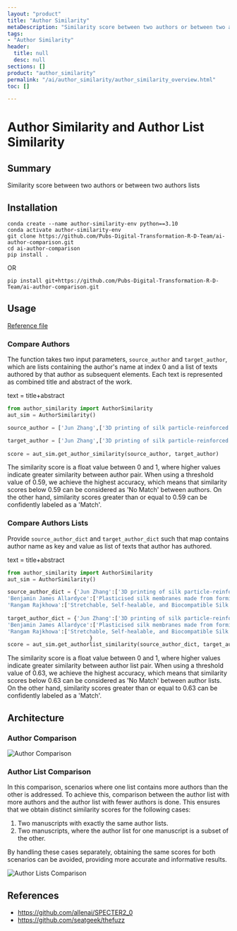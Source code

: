 ```yaml
---
layout: "product"
title: "Author Similarity"
metaDescription: "Similarity score between two authors or between two authors lists."
tags:
- "Author Similarity"
header:
  title: null
  desc: null
sections: []
product: "author_similarity"
permalink: "/ai/author_similarity/author_similarity_overview.html"
toc: []

---
```

# Author Similarity and Author List Similarity

## Summary
Similarity score between two authors or between two authors lists

## Installation
```shell
conda create --name author-similarity-env python==3.10
conda activate author-similarity-env
git clone https://github.com/Pubs-Digital-Transformation-R-D-Team/ai-author-comparison.git
cd ai-author-comparison
pip install .
```

OR 

```shell
pip install git+https://github.com/Pubs-Digital-Transformation-R-D-Team/ai-author-comparison.git
```

## Usage
[Reference file](test.py)

### Compare Authors
The function takes two input parameters, `source_author` and `target_author`, which are lists containing the author's name at index 0 and a list of texts authored by that author as subsequent elements. Each text is represented as combined title and abstract of the work.

text = title+abstract

```python
from author_similarity import AuthorSimilarity
aut_sim = AuthorSimilarity()

source_author = ['Jun Zhang',['3D printing of silk particle-reinforced chitosan hydrogel structures and their properties','However, 3D printed hydrogel scaffolds often suffer from low printing accuracy and poor mechanical properties due to their soft nature and tendency to shrink.']]

target_author = ['Jun Zhang',['3D printing of silk particle-reinforced chitosan hydrogel structures and their properties Hydrogel bioprinting is a major area of focus in the field of tissue engineering.','The printed composite hydrogel scaffolds showed no cytotoxicity, and supported adherence and growth of human fibroblasts and keratinocytes cells.']]
    
score = aut_sim.get_author_similarity(source_author, target_author)
```

The similarity score is a float value between 0 and 1, where higher values indicate greater similarity between author pair.
When using a threshold value of 0.59, we achieve the highest accuracy, which means that similarity scores below 0.59 can be considered as 'No Match' between authors. On the other hand, similarity scores greater than or equal to 0.59 can be confidently labeled as a 'Match'.

### Compare Authors Lists

Provide `source_author_dict` and `target_author_dict` such that map contains author name as key and value as list of texts that author has authored.

text = title+abstract

```python
from author_similarity import AuthorSimilarity
aut_sim = AuthorSimilarity()

source_author_dict = {'Jun Zhang':['3D printing of silk particle-reinforced chitosan hydrogel structures and their properties.','However, 3D printed hydrogel scaffolds often suffer from low printing accuracy and poor mechanical properties due to their soft nature and tendency to shrink.'],
'Benjamin James Allardyce':['Plasticised silk membranes made from formic acid are ductile, transparent and degradation-resistant	Regenerated silk fibroin membranes tend to be brittle when dry.','They also showed good biocompatibility and supported the adhesion and migration of human tympanic membrane keratinocytes.','Silk protein paper with in-situ synthesized silver nanoparticles'],
'Rangam Rajkhowa':['Stretchable, Self-healable, and Biocompatible Silk Fibroin Hybrid Membranes based Humidity Sensor and Human Emotion Sensor']}
        
target_author_dict = {'Jun Zhang':['3D printing of silk particle-reinforced chitosan hydrogel structures and their properties.','However, 3D printed hydrogel scaffolds often suffer from low printing accuracy and poor mechanical properties due to their soft nature and tendency to shrink.'],
'Benjamin James Allardyce':['Plasticised silk membranes made from formic acid are ductile, transparent and degradation-resistant	Regenerated silk fibroin membranes tend to be brittle when dry.','They also showed good biocompatibility and supported the adhesion and migration of human tympanic membrane keratinocytes.','Silk protein paper with in-situ synthesized silver nanoparticles'],
'Rangam Rajkhowa':['Stretchable, Self-healable, and Biocompatible Silk Fibroin Hybrid Membranes based Humidity Sensor and Human Emotion Sensor']}
                          }
score = aut_sim.get_authorlist_similarity(source_author_dict, target_author_dict)
```

The similarity score is a float value between 0 and 1, where higher values indicate greater similarity between author list pair.
When using a threshold value of 0.63, we achieve the highest accuracy, which means that similarity scores below 0.63 can be considered as 'No Match' between author lists. On the other hand, similarity scores greater than or equal to 0.63 can be confidently labeled as a 'Match'.

## Architecture
### Author Comparison
![Author Comparison](/gh-pages/assets/doc/Author_Comparison.png)

### Author List Comparison
In this comparison, scenarios where one list contains more authors than the other is addressed. To achieve this, comparison between the author list with more authors and the author list with fewer authors is done. This ensures that we obtain distinct similarity scores for the following cases:

1. Two manuscripts with exactly the same author lists.
2. Two manuscripts, where the author list for one manuscript is a subset of the other.

By handling these cases separately, obtaining the same scores for both scenarios can be avoided, providing more accurate and informative results.

![Author Lists Comparison](/gh-pages/assets/doc/AuthorList_Comparison.png)

## References
- <https://github.com/allenai/SPECTER2_0>
- <https://github.com/seatgeek/thefuzz>
